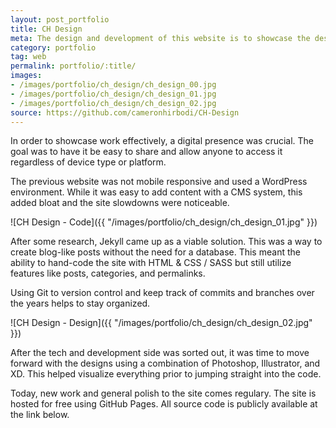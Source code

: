 ```yaml
---
layout: post_portfolio
title: CH Design
meta: The design and development of this website is to showcase the design portfolio effectively.
category: portfolio
tag: web
permalink: portfolio/:title/
images: 
- /images/portfolio/ch_design/ch_design_00.jpg
- /images/portfolio/ch_design/ch_design_01.jpg
- /images/portfolio/ch_design/ch_design_02.jpg
source: https://github.com/cameronhirbodi/CH-Design
---
```


In order to showcase work effectively, a digital presence was crucial. The goal was to have it be easy to share and allow anyone to access it regardless of device type or platform.

The previous website was not mobile responsive and used a WordPress environment. While it was easy to add content with a CMS system, this added bloat and the site slowdowns were noticeable.

![CH Design - Code]({{ "/images/portfolio/ch_design/ch_design_01.jpg" }})

After some research, Jekyll came up as a viable solution. This was a way to create blog-like posts without the need for a database. This meant the ability to hand-code the site with HTML & CSS / SASS but still utilize features like posts, categories, and permalinks. 

Using Git to version control and keep track of commits and branches over the years helps to stay organized.

![CH Design - Design]({{ "/images/portfolio/ch_design/ch_design_02.jpg" }})

After the tech and development side was sorted out, it was time to move forward with the designs using a combination of Photoshop, Illustrator, and XD. This helped visualize everything prior to jumping straight into the code.

Today, new work and general polish to the site comes regulary. The site is hosted for free using GitHub Pages. All source code is publicly available at the link below.